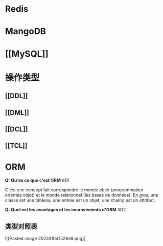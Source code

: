 
# Redis

# MangoDB

# [[MySQL]]


# 操作类型

## [[DDL]]

## [[DML]]

## [[DCL]]

## [[TCL]]

# ORM

**Q: Qu'es ce que c'est ORM** #D1 

C'est une concept fait correspondre le monde objet (programmation orientée objet) et le monde relationnel (les bases de données). En gros, une classe est une tableau, une entrée est un objet, une champ est un attribut.

**Q: Quel est les avantages et les inconvénients d'ORM** #D2 

## 类型对照表

![[Pasted image 20230104152938.png]]

